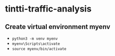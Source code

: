 # tintti-traffic-analysis


## Create virtual environment myenv
- `python3 -m venv myenv`
- `myenv\Scripts\activate`
- `source myenv/bin/activate`